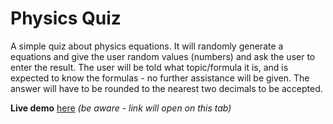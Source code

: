 # Physics Quiz
A simple quiz about physics equations. It will randomly generate a equations and give the user random values (numbers) and ask the user to enter the result. The user will be told what topic/formula it is, and is expected to know the formulas - no further assistance will be given. The answer will have to be rounded to the nearest two decimals to be accepted. 

**Live demo** [here](https://Physics-Quiz-Mixed.gaborscholler.repl.co) _(be aware - link will open on this tab)_
